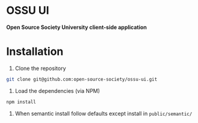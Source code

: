 # OSSU UI

**Open Source Society University client-side application**

# Installation

1. Clone the repository

  ```bash
  git clone git@github.com:open-source-society/ossu-ui.git
  ```

1. Load the dependencies (via NPM)
  ```bash
  npm install
  ```
1. When semantic install follow defaults except install in `public/semantic/`